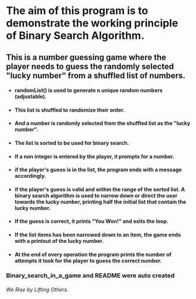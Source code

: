 # The aim of this program is to demonstrate the working principle of Binary Search Algorithm.

## This is a number guessing game where the player needs to guess the randomly selected "lucky number" from a shuffled list of numbers.

- #### randomList() is used to generate n unique random numbers (adjustable).
- #### This list is shuffled to randomize their order.
- #### And a number is randomly selected from the shuffled list as the "lucky number".
- #### The list is sorted to be used for binary search.
- #### If a non integer is entered by the player, it prompts for a number.
- #### if the player's guess is in the list, the program ends with a message accordingly.
- #### if the player's guess is valid and within the range of the sorted list. A binary search algorithm is used to narrow down or direct the user towards the lucky number, printing half the initial list that contain the lucky number.
- #### If the guess is correct, it prints "You Won!" and exits the loop.
- #### If the list items has been narrowed down to an item, the game ends with a printout of the lucky number.
- #### At the end of every operation the program prints the number of attempts it took for the player to guess the correct number.



### Binary_search_in_a_game and README were auto created




###### *We Rise by Lifting Others.*
